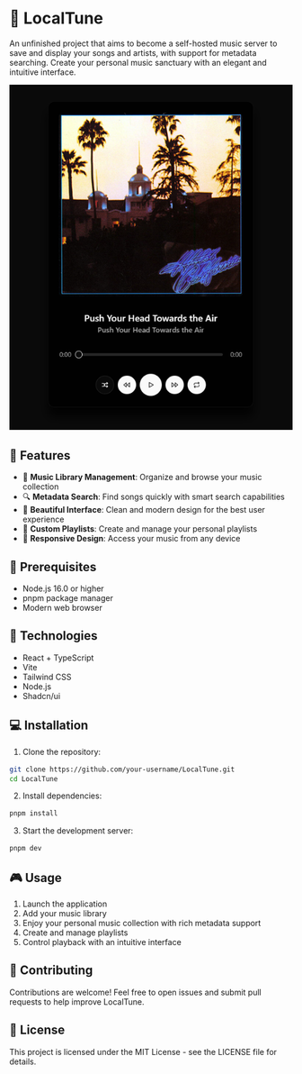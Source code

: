 # 🎵 LocalTune

An unfinished project that aims to become a self-hosted music server to save and display your songs and artists, with support for metadata searching. Create your personal music sanctuary with an elegant and intuitive interface.

![LocalTune Interface](./src/assets/AppImage.png)

## 🌟 Features

-   🎼 **Music Library Management**: Organize and browse your music collection
-   🔍 **Metadata Search**: Find songs quickly with smart search capabilities
-   🎨 **Beautiful Interface**: Clean and modern design for the best user experience
-   🎯 **Custom Playlists**: Create and manage your personal playlists
-   📱 **Responsive Design**: Access your music from any device

## 🔧 Prerequisites

-   Node.js 16.0 or higher
-   pnpm package manager
-   Modern web browser

## 🚀 Technologies

-   React + TypeScript
-   Vite
-   Tailwind CSS
-   Node.js
-   Shadcn/ui

## 💻 Installation

1. Clone the repository:

```bash
git clone https://github.com/your-username/LocalTune.git
cd LocalTune
```

2. Install dependencies:

```bash
pnpm install
```

3. Start the development server:

```bash
pnpm dev
```

## 🎮 Usage

1. Launch the application
2. Add your music library
3. Enjoy your personal music collection with rich metadata support
4. Create and manage playlists
5. Control playback with an intuitive interface

## 🤝 Contributing

Contributions are welcome! Feel free to open issues and submit pull requests to help improve LocalTune.

## 📝 License

This project is licensed under the MIT License - see the LICENSE file for details.
